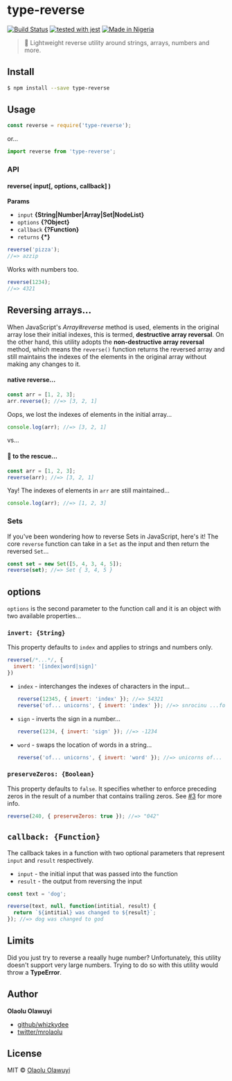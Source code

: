 # type-reverse

[![Build Status](https://api.travis-ci.com/whizkydee/type-reverse.svg?token=zXdJsUqADmau83i9KNqF&branch=master)](https://travis-ci.org/whizkydee/type-reverse) [![tested with jest](https://img.shields.io/badge/tested_with-jest-99424f.svg)](https://github.com/facebook/jest) [![Made in Nigeria](https://img.shields.io/badge/made%20in-nigeria-008751.svg)](https://github.com/acekyd/made-in-nigeria)

> 🦄 Lightweight reverse utility around strings, arrays, numbers and more.

## Install

```sh
$ npm install --save type-reverse
```

## Usage

```js
const reverse = require('type-reverse');
```

or...

```js
import reverse from 'type-reverse';
```

### API

#### reverse( input[, options, callback] )

**Params**

- `input` **{String|Number|Array|Set|NodeList}**
- `options` **{?Object}**
- `callback` **{?Function}**
- `returns` **{\*}**

```js
reverse('pizza');
//=> azzip
```

Works with numbers too.

```js
reverse(1234);
//=> 4321
```

## Reversing arrays...

When JavaScript's _Array#reverse_ method is used, elements in the original array lose their initial indexes, this is termed, **destructive array reversal**. On the other hand, this utility adopts the **non-destructive array reversal** method, which means the `reverse()` function returns the reversed array and still maintains the indexes of the elements in the original array without making any changes to it.

#### native reverse...

```js
const arr = [1, 2, 3];
arr.reverse(); //=> [3, 2, 1]
```

Oops, we lost the indexes of elements in the initial array...

```js
console.log(arr); //=> [3, 2, 1]
```

vs...

#### 🦄 to the rescue...

```js
const arr = [1, 2, 3];
reverse(arr); //=> [3, 2, 1]
```

Yay! The indexes of elements in `arr` are still maintained...

```js
console.log(arr); //=> [1, 2, 3]
```

### Sets

If you've been wondering how to reverse Sets in JavaScript, here's it! The core `reverse` function can take in a `Set` as the input and then return the reversed `Set`...

```js
const set = new Set([5, 4, 3, 4, 5]);
reverse(set); //=> Set { 3, 4, 5 }
```

## options

`options` is the second parameter to the function call and it is an object with two available properties...

### `invert: {String}`

This property defaults to `index` and applies to strings and numbers only.

```js
reverse(/*...*/, {
  invert: '[index|word|sign]'
})
```

- `index` - interchanges the indexes of characters in the input...

  ```js
  reverse(12345, { invert: 'index' }); //=> 54321
  reverse('of... unicorns', { invert: 'index' }); //=> snrocinu ...fo
  ```

- `sign` - inverts the sign in a number...

  ```js
  reverse(1234, { invert: 'sign' }); //=> -1234
  ```

- `word` - swaps the location of words in a string...
  ```js
  reverse('of... unicorns', { invert: 'word' }); //=> unicorns of...
  ```

### `preserveZeros: {Boolean}`

This property defaults to `false`. It specifies whether to enforce preceding zeros in the result of a number that contains trailing zeros. See [#3](https://github.com/whizkydee/type-reverse/issues/4) for more info.

```js
reverse(240, { preserveZeros: true }); //=> "042"
```

## `callback: {Function}`

The callback takes in a function with two optional parameters that represent `input` and `result` respectively.

- `input` - the initial input that was passed into the function
- `result` - the output from reversing the input

```js
const text = 'dog';

reverse(text, null, function(intitial, result) {
  return `${intitial} was changed to ${result}`;
}); //=> dog was changed to god
```

## Limits

Did you just try to reverse a reaally huge number? Unfortunately, this utility doesn't support very large numbers. Trying to do so with this utility would throw a **TypeError**.

## Author

**Olaolu Olawuyi**

- [github/whizkydee](https://github.com/whizkydee)
- [twitter/mrolaolu](https://twitter.com/mrolaolu)

## License

MIT © [Olaolu Olawuyi](https://olaolu.me)
